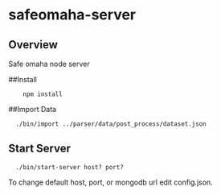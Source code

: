 safeomaha-server
=========

Overview
--------

Safe omaha node server

##Install

```
    npm install
```

##Import Data

```
  ./bin/import ../parser/data/post_process/dataset.json
```

## Start Server

```
  ./bin/start-server host? port?
```

To change default host, port, or mongodb url edit config.json.


